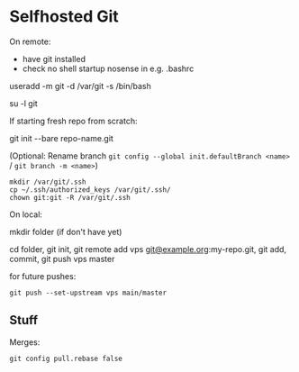 # Selfhosted Git

On remote:

- have git installed
- check no shell startup nosense in e.g. .bashrc

useradd -m git -d /var/git -s /bin/bash

su -l git

If starting fresh repo from scratch:

git init --bare repo-name.git

(Optional: Rename branch `git config --global init.defaultBranch <name>` / `git branch -m <name>`)

```
mkdir /var/git/.ssh	
cp ~/.ssh/authorized_keys /var/git/.ssh/
chown git:git -R /var/git/.ssh
```

On local:

mkdir folder (if don't have yet)

cd folder, git init, git remote add vps git@example.org:my-repo.git, git add, commit, git push vps master

for future pushes:

```
git push --set-upstream vps main/master
```

## Stuff

Merges:

```
git config pull.rebase false
```
